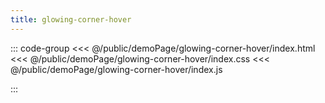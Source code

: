 ```yaml
---
title: glowing-corner-hover
---
```


::: code-group
<<< @/public/demoPage/glowing-corner-hover/index.html
<<< @/public/demoPage/glowing-corner-hover/index.css
<<< @/public/demoPage/glowing-corner-hover/index.js

:::